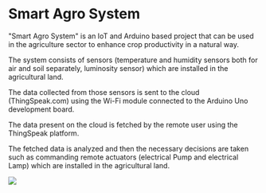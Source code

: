 # Smart Agro System
"Smart Agro System" is an IoT and Arduino based project that can be used in the agriculture sector to enhance crop productivity in a natural way.

The system consists of sensors (temperature and humidity sensors both for air and soil separately, luminosity sensor) which are installed in the agricultural land.

The data collected from those sensors is sent to the cloud (ThingSpeak.com) using the Wi-Fi module connected to the Arduino Uno development board.

The data present on the cloud is fetched by the remote user using the ThingSpeak platform.

The fetched data is analyzed and then the necessary decisions are taken such as commanding remote actuators (electrical Pump and electrical Lamp) which are installed in the agricultural land.

<p> 
<img src=“Block_Diagram.jpg”>
</p>

